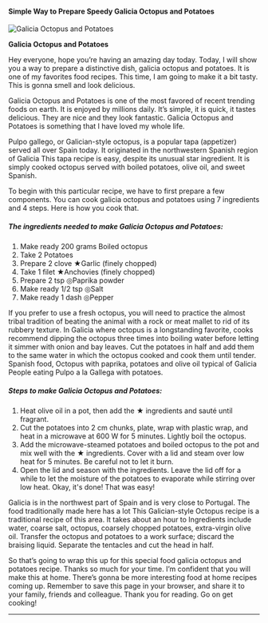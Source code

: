             

#### Simple Way to Prepare Speedy Galicia Octopus and Potatoes

![Galicia Octopus and Potatoes](https://img-global.cpcdn.com/recipes/6058694870564864/751x532cq70/galicia-octopus-and-potatoes-recipe-main-photo.jpg)

**Galicia Octopus and Potatoes**

Hey everyone, hope you’re having an amazing day today. Today, I will show you a way to prepare a distinctive dish, galicia octopus and potatoes. It is one of my favorites food recipes. This time, I am going to make it a bit tasty. This is gonna smell and look delicious.

Galicia Octopus and Potatoes is one of the most favored of recent trending foods on earth. It is enjoyed by millions daily. It’s simple, it is quick, it tastes delicious. They are nice and they look fantastic. Galicia Octopus and Potatoes is something that I have loved my whole life.

Pulpo gallego, or Galician-style octopus, is a popular tapa (appetizer) served all over Spain today. It originated in the northwestern Spanish region of Galicia This tapa recipe is easy, despite its unusual star ingredient. It is simply cooked octopus served with boiled potatoes, olive oil, and sweet Spanish.

To begin with this particular recipe, we have to first prepare a few components. You can cook galicia octopus and potatoes using 7 ingredients and 4 steps. Here is how you cook that.

##### The ingredients needed to make Galicia Octopus and Potatoes:

1.  Make ready 200 grams Boiled octopus
2.  Take 2 Potatoes
3.  Prepare 2 clove ★Garlic (finely chopped)
4.  Take 1 filet ★Anchovies (finely chopped)
5.  Prepare 2 tsp ◎Paprika powder
6.  Make ready 1/2 tsp ◎Salt
7.  Make ready 1 dash ◎Pepper

If you prefer to use a fresh octopus, you will need to practice the almost tribal tradition of beating the animal with a rock or meat mallet to rid of its rubbery texture. In Galicia where octopus is a longstanding favorite, cooks recommend dipping the octopus three times into boiling water before letting it simmer with onion and bay leaves. Cut the potatoes in half and add them to the same water in which the octopus cooked and cook them until tender. Spanish food, Octopus with paprika, potatoes and olive oil typical of Galicia People eating Pulpo a la Gallega with potatoes.

##### Steps to make Galicia Octopus and Potatoes:

1.  Heat olive oil in a pot, then add the ★ ingredients and sauté until fragrant.
2.  Cut the potatoes into 2 cm chunks, plate, wrap with plastic wrap, and heat in a microwave at 600 W for 5 minutes. Lightly boil the octopus.
3.  Add the microwave-steamed potatoes and boiled octopus to the pot and mix well with the ★ ingredients. Cover with a lid and steam over low heat for 5 minutes. Be careful not to let it burn.
4.  Open the lid and season with the ingredients. Leave the lid off for a while to let the moisture of the potatoes to evaporate while stirring over low heat. Okay, it's done! That was easy!

Galicia is in the northwest part of Spain and is very close to Portugal. The food traditionally made here has a lot This Galician-style Octopus recipe is a traditional recipe of this area. It takes about an hour to Ingredients include water, coarse salt, octopus, coarsely chopped potatoes, extra-virgin olive oil. Transfer the octopus and potatoes to a work surface; discard the braising liquid. Separate the tentacles and cut the head in half.

So that’s going to wrap this up for this special food galicia octopus and potatoes recipe. Thanks so much for your time. I’m confident that you will make this at home. There’s gonna be more interesting food at home recipes coming up. Remember to save this page in your browser, and share it to your family, friends and colleague. Thank you for reading. Go on get cooking!

* * *